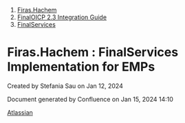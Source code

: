   1. [Firas.Hachem](index.html)
  2. [FinalOICP 2.3 Integration Guide](FinalOICP-2.3-Integration-Guide_3626500097.html)
  3. [FinalServices](FinalServices_3626500498.html)

#  Firas.Hachem : FinalServices Implementation for EMPs

Created by  Stefania Sau on Jan 12, 2024

Document generated by Confluence on Jan 15, 2024 14:10

[Atlassian](http://www.atlassian.com/)

